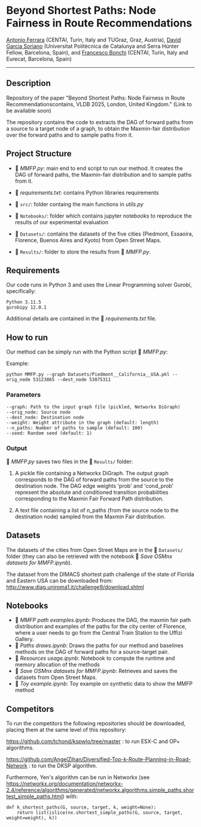 # Beyond Shortest Paths: Node Fairness in Route Recommendations

[Antonio Ferrara](https://scholar.google.com/citations?user=v-tnmbwAAAAJ&hl=it) (CENTAI, Turin, Italy and TUGraz, Graz, Austria), [David Garcia Soriano](https://scholar.google.com/citations?hl=en&user=vBasOVoAAAAJ) (Universitat Politècnica de Catalunya
and Serra Húnter Fellow, Barcelona, Spain), and [Francesco Bonchi](https://scholar.google.com/citations?user=R1Jt75cAAAAJ&hl=en) (CENTAI, Turin, Italy and Eurecat, Barcelona, Spain)

---

## Description

Repository of the paper "Beyond Shortest Paths: Node Fairness in Route Recommendationscontains, VLDB 2025, London, United Kingdom." (Link to be available soon) 

The repository contains the code to extracts the DAG of forward paths from a source to a target node of a graph, to obtain the Maxmin-fair distribution over the forward paths and to sample paths from it.

## Project Structure

- 📄 *MMFP.py*: main end to end script to run our method. It creates the DAG of forward paths, the Maxmin-fair distribution and to sample paths from it.

- 📄 *requirements.txt*: contains Python libraries requirements

- 📁 `src/`:  folder containg the main functions in *utils.py*

- 📁 `Notebooks/`:  folder which contains jupyter notebooks to reproduce the results of our experimental evaluation

- 📁 `Datasets/`: contains the datasets of the five cities (Piedmont, Essaoira, Florence, Buenos Aires and Kyoto) from Open Street Maps. 

- 📁 `Results/`: folder to store the results from 📄 *MMFP.py*.




## Requirements

Our code runs in Python 3 and uses the Linear Programming solver Gurobi, specifically:

``` 
Python 3.11.5
gurobipy 12.0.1
```

Additional details are contained in the 📄 *requirements.txt* file.


## How to run

Our method can be simply run with the Python script 📄 *MMFP.py*:

Example:

``` 
python MMFP.py --graph Datasets/Piedmont__California__USA.pkl --orig_node 53123865 --dest_node 53075311
```

### Parameters
```
--graph: Path to the input graph file (pickled, Networkx DiGraph)
--orig_node: Source node 
--dest_node: Destination node 
--weight: Weight attribute in the graph (default: length)
--n_paths: Number of paths to sample (default: 100)
--seed: Random seed (default: 1)
```
### Output

📄 *MMFP.py* saves two files in the 📁 `Results/` folder:

1) A pickle file containing a Networkx DiGraph. The output graph corresponds to the DAG of forward paths from the source to the destination node. The DAG edge weights 'prob' and 'cond_prob' represent the absolute and conditioned transition probabilities corresponding to the Maxmin Fair Forward Path distribution. 

2) A text file containing a list of n_paths (from the source node to the destination node) sampled from the Maxmin Fair distribution.



## Datasets

The datasets of the cities from Open Street Maps are in the 📁 `Datasets/` folder (they can also be retrieved with the notebook 📄 *Save OSMnx datasets for MMFP.ipynb*). 

The dataset from the DIMACS shortest path challenge of the state of Florida and Eastern USA can be downloaded from: http://www.diag.uniroma1.it/challenge9/download.shtml 

## Notebooks

- 📄 *MMFP path examples.ipynb*: Produces the DAG, the maxmin fair path distribution and examples of the paths for the city center of Florence, where a user needs to go from the Central Train Station to the Uffizi Gallery.
- 📄 *Paths draws.ipynb*: Draws the paths for our method and baselines methods on the DAG of forward paths for a source-target pair.
- 📄 *Resources usage.ipynb*: Notebook to compute the runtime and memory allocation of the methods
- 📄 *Save OSMnx datasets for MMFP.ipynb*: Retrieves and saves the datasets from Open Street Maps. 
- 📄 *Toy example.ipynb*: Toy example on synthetic data to show the MMFP method

## Competitors
To run the competitors the following repositories should be downloaded, placing them at the same level of this repository:

https://github.com/tchond/kspwlo/tree/master : to run ESX-C and OP+ algorithms.

https://github.com/AngelZihan/Diversified-Top-k-Route-Planning-in-Road-Network : to run the DKSP algorithm.

Furthermore, Yen's algorithm can be run in Networkx (see https://networkx.org/documentation/networkx-2.4/reference/algorithms/generated/networkx.algorithms.simple_paths.shortest_simple_paths.html) with:
```
def k_shortest_paths(G, source, target, k, weight=None):
    return list(islice(nx.shortest_simple_paths(G, source, target, weight=weight), k))
```




